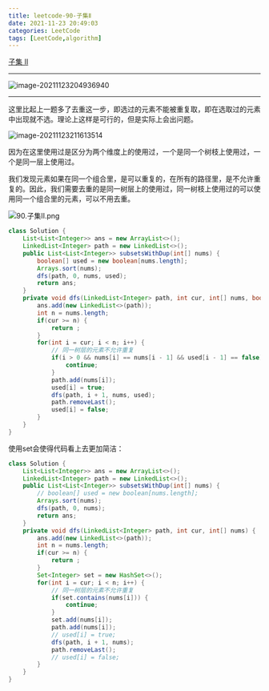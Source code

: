 ```yaml
---
title: leetcode-90-子集Ⅱ
date: 2021-11-23 20:49:03
categories: LeetCode
tags: [LeetCode,algorithm]
---
```


[子集 II](https://leetcode-cn.com/problems/subsets-ii/)

<hr/>

![image-20211123204936940](https://gitee.com/cao_ziqiang/img/raw/master/20211123204937.png)

<hr/>

这里比起上一题多了去重这一步，即选过的元素不能被重复取，即在选取过的元素中出现就不选。理论上这样是可行的，但是实际上会出问题。

![image-20211123211613514](https://gitee.com/cao_ziqiang/img/raw/master/20211123211613.png)

因为在这里使用过是区分为两个维度上的使用过，一个是同一个树枝上使用过，一个是同一层上使用过。

我们发现元素如果在同一个组合里，是可以重复的，在所有的路径里，是不允许重复的。因此，我们需要去重的是同一树层上的使用过，同一树枝上使用过的可以使用同一个组合里的元素，可以不用去重。

![90.子集II.png](https://gitee.com/cao_ziqiang/img/raw/master/20211123211836.png)

```java
class Solution {
    List<List<Integer>> ans = new ArrayList<>();
    LinkedList<Integer> path = new LinkedList<>();
    public List<List<Integer>> subsetsWithDup(int[] nums) {
        boolean[] used = new boolean[nums.length];
        Arrays.sort(nums);
        dfs(path, 0, nums, used);
        return ans;
    }
    private void dfs(LinkedList<Integer> path, int cur, int[] nums, boolean[] used) {
        ans.add(new LinkedList<>(path));
        int n = nums.length;
        if(cur >= n) {
            return ;
        }
        for(int i = cur; i < n; i++) {
            // 同一树层的元素不允许重复
            if(i > 0 && nums[i] == nums[i - 1] && used[i - 1] == false) {
                continue;
            }
            path.add(nums[i]);
            used[i] = true;
            dfs(path, i + 1, nums, used);
            path.removeLast();
            used[i] = false;
        }
    }
}
```

使用set会使得代码看上去更加简洁：

```java
class Solution {
    List<List<Integer>> ans = new ArrayList<>();
    LinkedList<Integer> path = new LinkedList<>();
    public List<List<Integer>> subsetsWithDup(int[] nums) {
        // boolean[] used = new boolean[nums.length];
        Arrays.sort(nums);
        dfs(path, 0, nums);
        return ans;
    }
    private void dfs(LinkedList<Integer> path, int cur, int[] nums) {
        ans.add(new LinkedList<>(path));
        int n = nums.length;
        if(cur >= n) {
            return ;
        }
        Set<Integer> set = new HashSet<>();
        for(int i = cur; i < n; i++) {
            // 同一树层的元素不允许重复
            if(set.contains(nums[i])) {
                continue;
            }
            set.add(nums[i]);
            path.add(nums[i]);
            // used[i] = true;
            dfs(path, i + 1, nums);
            path.removeLast();
            // used[i] = false;
        }
    }
}
```

